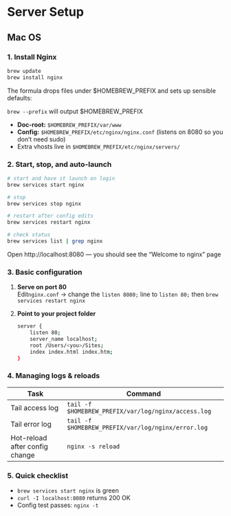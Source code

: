 # Server Setup

## Mac OS
### 1. Install Nginx

``` bash
brew update            
brew install nginx
```
The formula drops files under $HOMEBREW_PREFIX and sets up sensible defaults:

```brew --prefix``` will output $HOMEBREW_PREFIX
- <b>Doc-root:</b> ```$HOMEBREW_PREFIX/var/www```
- <b>Config:</b> ```$HOMEBREW_PREFIX/etc/nginx/nginx.conf``` (listens on 8080 so you don’t need sudo)
- Extra vhosts live in ```$HOMEBREW_PREFIX/etc/nginx/servers/```

### 2.  Start, stop, and auto-launch

```bash
# start and have it launch on login
brew services start nginx      

# stop
brew services stop nginx       

# restart after config edits
brew services restart nginx    

# check status
brew services list | grep nginx
```

Open http://localhost:8080 — you should see the “Welcome to nginx” page

### 3. Basic configuration

1. <b> Serve on port 80</b><br/>
Edit```nginx.conf``` → change the ```listen 8080;``` line to ```listen 80;``` then ```brew services restart nginx```

2. <b> Point to your project folder</b><br/>
    ```bash
    server {
        listen 80;
        server_name localhost;
        root /Users/<you>/Sites;
        index index.html index.htm;
    }
    ```
### 4. Managing logs & reloads
| Task | Command |
| --- | --- |
| Tail access log | ```tail -f $HOMEBREW_PREFIX/var/log/nginx/access.log``` |   
| Tail error log | ```tail -f $HOMEBREW_PREFIX/var/log/nginx/error.log``` |
| Hot-reload after config change | ```nginx -s reload``` |

### 5. Quick checklist
- ```brew services start nginx``` is green
- ```curl -I localhost:8080``` returns 200 OK
- Config test passes: ```nginx -t```


<!-- npm run dev
npx graphql-codegen --watch --config codegen.ts -->